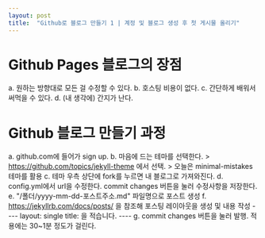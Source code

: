 ```yaml
---
layout: post
title:  "Github로 블로그 만들기 1 | 계정 및 블로그 생성 후 첫 게시물 올리기"
---
```


# Github Pages 블로그의 장점
  a. 원하는 방향대로 모든 걸 수정할 수 있다.
  b. 호스팅 비용이 없다.
  c. 간단하게 배워서 써먹을 수 있다.
  d. (내 생각에) 간지가 난다.

# Github 블로그 만들기 과정
  a. github.com에 들어가 sign up.
  b. 마음에 드는 테마를 선택한다.
    > https://github.com/topics/jekyll-theme 에서 선택.
    > 오늘은 minimal-mistakes 테마를 활용
  c. 테마 우측 상단에 fork를 누르면 내 블로그로 가져와진다.
  d. config.yml에서 url을 수정한다. commit changes 버튼을 눌러 수정사항을 저장한다.
  e. "/폴더/yyyy-mm-dd-포스트주소.md" 파일명으로 포스트 생성
  f. https://jekyllrb.com/docs/posts/ 을 참조해 포스팅 레이아웃을 생성 및 내용 작성
    ----
    layout: single
    title: 을 적습니다.
    ----
  g. commit changes 버튼을 눌러 발행. 적용에는 30~1분 정도가 걸린다.

  
